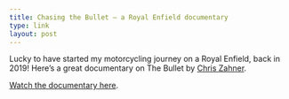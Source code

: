 ```yaml
---
title: Chasing the Bullet – a Royal Enfield documentary
type: link
layout: post
---
```


Lucky to have started my motorcycling journey on a Royal Enfield, back in 2019! Here’s a great documentary on The Bullet by <a href="https://www.youtube.com/user/PrometheanLiver" class="link">Chris Zahner</a>.

<a href="https://www.youtube.com/embed/cBHgg67gBRs" class="link visible-xs-block hidden-xs">Watch the documentary here</a>.